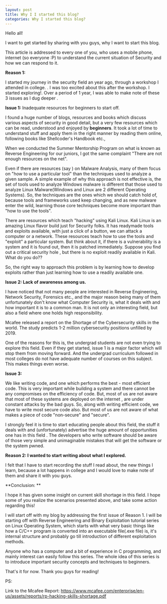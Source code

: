 ```yaml
---
layout: post
title: Why I I started this blog?
categories: Why I started this blog?
---
```


Hello all!

I want to get started by sharing with you guys, why I want to start this blog.

This article is addressed to every one of you, who uses a mobile phone, internet (so everyone :P) to understand the current situation of Security and how we can respond to it.

**Reason 1:**

I started my journey in the security field an year ago, through a workshop I attended in college. . I was too excited about this after the workshop. I started exploring!. Over a period of 1 year, I was able to make note of these 3 issues as I dug deeper .

**Issue 1:** Inadequate resources for beginners to start off.

I found a huge number of blogs, resources and books which discuss various aspects of security in good detail, but a very few resources which can be read, understood and enjoyed by **beginners**. It took a lot of time to understand stuff and apply them in the right manner by reading them online, following books like Shellcoder's Handbook etc.,

When we conducted the Summer Mentorship Program on what is known as Reverse Engineering for our juniors, I got the same complaint "There are not enough resources on the net".

Even if there are resources (say ) on Malware Analysis, many of them focus on  "how to use a particular tool"  than the techniques used to analyze a given sample. A simple example of why this approach is not effective is, the set of tools used to analyze Windows malware is different that those used to analyze Linux Malware(Windows and Linux are 2 different Operating Systems). So,  the techniques are the ones which we should catch hold of, because tools and frameworks used keep changing, and as new malware enter the wild, learning those core techniques become more important than "how to use the tools".

There are resources which teach "hacking" using Kali Linux. Kali Linux is an amazing Linux flavor build just for Security folks. It has readymade tools and exploits available, with just a click of a button, we can attack a computer or a network.  These resources teach how to use the tools and "exploit" a particular system. But think about it, if there is a vulnerability is a system and it is found out, then it is patched immediately. Suppose you find out a critical security hole , but there is no exploit readily available in Kali. What do you do??

So, the right way to approach this problem is by learning how to develop exploits rather than just learning how to use a readily available one.

 

**Issue 2:  Lack of awareness among us.**

I have noticed  that  not many people are interested in Reverse Engineering, Network Security, Forensics etc., and the major reason being many of them unfortunately don't know what Computer Security is, what it deals with and how important it is to a common man. It is not only an interesting field, but also a field where one holds high responsibility.

Mcafee released a report on the Shortage of the Cybersecurity skills in the world. The study predicts 1-2 million cybersecurity positions unfilled by 2019.

One of the reasons for this is, the undergrad students are not even trying to explore this field. Even if they get started, issue 1 is a major factor which will stop them from moving forward. And the undergrad curriculum followed in most colleges do not have adequate number of courses on this subject. This makes things even worse.

 

**Issue 3:**

We like writing code, and one which performs the best - most efficient code. This is very important while building a system and there cannot be any compromises on the efficiency of code. But, most of us are not aware that most of these systems are deployed on the internet , are under constant attacks by the bad guys. So, along with writing efficient code, we have to write most secure code also. But most of us are not aware of what makes a piece of code "non-secure" and "secure".

I strongly feel it is time to start educating people about this field, the stuff it deals with and (unfortunately) advertise the huge amount of opportunities one has in this field . The developers who write software should be aware of those very simple and unimaginable mistakes that will get the software or the system pwned.

 

**Reason 2: I wanted to start writing about what I explored.**

I felt that I have to start recording the stuff I read about, the new things I learn, because a lot happens in college and I would love to make note of them and share it with you guys.

 

**Conclusion: **

 

I hope it has given some insight on current skill shortage in this field. I hope some of you realize the scenarios presented above, and take some action regarding this!

I will start off with my blog by addressing the first issue of Reason 1. I will be  starting off with  Reverse Engineering and Binary Exploitation tutorial series  on Linux Operating System, which starts with what very basic things like how a C/C++ program is converted into an executable file(.exe file) is, it's internal structure and probably go till introduction of different exploitation methods.

Anyone who has a computer and a bit of experience in C programming, and mainly interest can easily follow this series. The whole idea of this series is to introduce important security concepts and techniques to beginners.

 

That's it for now. Thank you guys for reading!

PS:

Link to the Mcafee Report:  <https://www.mcafee.com/enterprise/en-us/assets/reports/rp-hacking-skills-shortage.pdf>